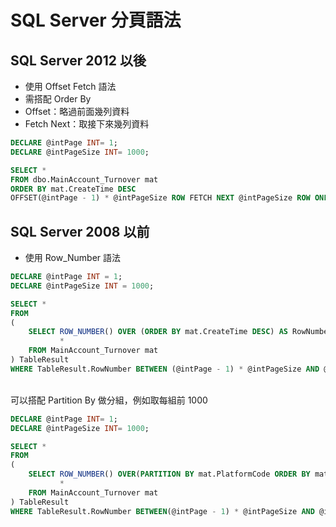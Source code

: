 # SQL Server 分頁語法

## SQL Server 2012 以後
- 使用 Offset Fetch 語法
- 需搭配 Order By
- Offset：略過前面幾列資料
- Fetch Next：取接下來幾列資料

```sql
DECLARE @intPage INT= 1;
DECLARE @intPageSize INT= 1000;

SELECT *
FROM dbo.MainAccount_Turnover mat
ORDER BY mat.CreateTime DESC
OFFSET(@intPage - 1) * @intPageSize ROW FETCH NEXT @intPageSize ROW ONLY;
```

## SQL Server 2008 以前
- 使用 Row_Number 語法

```sql
DECLARE @intPage INT = 1;
DECLARE @intPageSize INT = 1000;

SELECT *
FROM
(
    SELECT ROW_NUMBER() OVER (ORDER BY mat.CreateTime DESC) AS RowNumber,
           *
    FROM MainAccount_Turnover mat
) TableResult
WHERE TableResult.RowNumber BETWEEN (@intPage - 1) * @intPageSize AND @intPage * @intPageSize;
```

<br/>可以搭配 Partition By 做分組，例如取每組前 1000
```sql
DECLARE @intPage INT= 1;
DECLARE @intPageSize INT= 1000;

SELECT *
FROM
(
    SELECT ROW_NUMBER() OVER(PARTITION BY mat.PlatformCode ORDER BY mat.CreateTime  DESC) AS RowNumber,
           *
    FROM MainAccount_Turnover mat
) TableResult
WHERE TableResult.RowNumber BETWEEN(@intPage - 1) * @intPageSize AND @intPage * @intPageSize;
```
